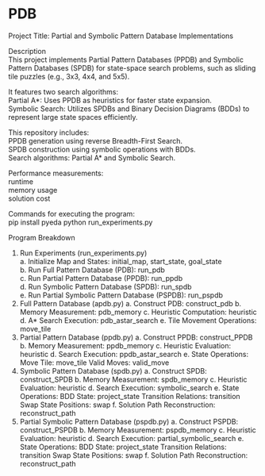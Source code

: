 # PDB
Project Title: Partial and Symbolic Pattern Database Implementations  

Description  
  This project implements Partial Pattern Databases (PPDB) and Symbolic Pattern Databases (SPDB) for state-space search problems, such as sliding tile puzzles (e.g., 3x3, 4x4, and 5x5).  

It features two search algorithms:  
  Partial A*: Uses PPDB as heuristics for faster state expansion.  
  Symbolic Search: Utilizes SPDBs and Binary Decision Diagrams (BDDs) to represent large state spaces efficiently.  

This repository includes:    
  PPDB generation using reverse Breadth-First Search.  
  SPDB construction using symbolic operations with BDDs.  
  Search algorithms: Partial A* and Symbolic Search.  

Performance measurements:  
  runtime  
  memory usage  
  solution cost  

Commands for executing the program:  
  pip install pyeda
  python run_experiments.py

Program Breakdown  
1. Run Experiments (run_experiments.py)​  
  a. Initialize Map and States: initial_map, start_state, goal_state  
  b. Run Full Pattern Database (PDB): run_pdb  
  c. Run Partial Pattern Database (PPDB): run_ppdb  
  d. Run Symbolic Pattern Database (SPDB): run_spdb  
  e. Run Partial Symbolic Pattern Database (PSPDB): run_pspdb  
2. Full Pattern Database (apdb.py)
	a. Construct PDB: construct_pdb
	b. Memory Measurement: pdb_memory
	c. Heuristic Computation: heuristic
	d. A* Search Execution: pdb_astar_search
	e. Tile Movement Operations: move_tile
3. Partial Pattern Database (ppdb.py)
	a. Construct PPDB: construct_PPDB
	b. Memory Measurement: ppdb_memory
	c. Heuristic Evaluation: heuristic
	d. Search Execution: ppdb_astar_search
	e. State Operations:
		Move Tile: move_tile
		Valid Moves: valid_move
4. Symbolic Pattern Database (spdb.py)​
 	a. Construct SPDB: construct_SPDB
	b. Memory Measurement: spdb_memory
	c. Heuristic Evaluation: heuristic
	d. Search Execution: symbolic_search
	e. State Operations:
		BDD State: project_state
		Transition Relations: transition
		Swap State Positions: swap
	f. Solution Path Reconstruction: reconstruct_path
5. Partial Symbolic Pattern Database (pspdb.py)​
	a. Construct PSPDB: construct_PSPDB
	b. Memory Measurement: pspdb_memory
	c. Heuristic Evaluation: heuristic
	d. Search Execution: partial_symbolic_search
	e. State Operations:
		BDD State: project_state
		Transition Relations: transition
		Swap State Positions: swap
	f. Solution Path Reconstruction: reconstruct_path
